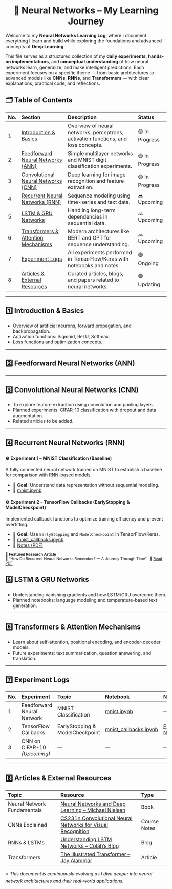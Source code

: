 <div align="center">
  
# 🧠 Neural Networks – My Learning Journey

</div>

Welcome to my **Neural Networks Learning Log**, where I document everything I learn and build while exploring the foundations and advanced concepts of **Deep Learning**.  

This file serves as a structured collection of my **daily experiments**, **hands-on implementations**, and **conceptual understanding** of how neural networks learn, generalize, and make intelligent predictions. Each experiment focuses on a specific theme — from basic architectures to advanced models like **CNNs**, **RNNs**, and **Transformers** — with clear explanations, practical code, and reflections.



## 🗂️ Table of Contents

| No. | Section | Description | Status |
|:----|:--------|:-------------|:--------|
| 1 | [Introduction & Basics](#1--introduction--basics) | Overview of neural networks, perceptrons, activation functions, and loss concepts. | 🟡 In Progress |
| 2 | [Feedforward Neural Networks (ANN)](#2--feedforward-neural-networks-ann) | Simple multilayer networks and MNIST digit classification experiments. | 🟡 In Progress|
| 3 | [Convolutional Neural Networks (CNN)](#3--convolutional-neural-networks-cnn) | Deep learning for image recognition and feature extraction. | 🟡 In Progress |
| 4 | [Recurrent Neural Networks (RNN)](#4--recurrent-neural-networks-rnn) | Sequence modeling using time-series and text data. | 🔜 Upcoming |
| 5 | [LSTM & GRU Networks](#5--lstm--gru-networks) | Handling long-term dependencies in sequential data. | 🔜 Upcoming |
| 6 | [Transformers & Attention Mechanisms](#6--transformers--attention-mechanisms) | Modern architectures like BERT and GPT for sequence understanding. | 🔜 Upcoming |
| 7 | [Experiment Logs](#7--experiment-logs) | All experiments performed in TensorFlow/Keras with notebooks and notes. | 🟢 Ongoing |
| 8 | [Articles & External Resources](#8--articles--external-resources) | Curated articles, blogs, and papers related to neural networks. | 🟢 Updating |

---

## 1️⃣ Introduction & Basics
- Overview of artificial neurons, forward propagation, and backpropagation.
- Activation functions: Sigmoid, ReLU, Softmax.
- Loss functions and optimization concepts.

---

## 2️⃣ Feedforward Neural Networks (ANN)


---

## 3️⃣ Convolutional Neural Networks (CNN)
- To explore feature extraction using convolution and pooling layers.
- Planned experiments: CIFAR-10 classification with dropout and data augmentation.
- Related articles to be added.

---


## 4️⃣ Recurrent Neural Networks (RNN)
#### ⚙️ **Experiment 1 – MNIST Classification (Baseline)**  
A fully connected neural network trained on MNIST to establish a baseline for comparison with RNN-based models.  
- 🎯 **Goal:** Understand data representation without sequential modeling.  
- 📓 [mnist.ipynb](mnist.ipynb)


#### ⚙️ **Experiment 2 – TensorFlow Callbacks (EarlyStopping & ModelCheckpoint)**  
Implemented callback functions to optimize training efficiency and prevent overfitting.  
- 🎯 **Goal:** Use `EarlyStopping` and `ModelCheckpoint` in TensorFlow/Keras.  
- 📓 [mnist_callbacks.ipynb](Experiments/mnist_callbacks.ipynb)  
- 📘 [Notes (PDF)](TensorFlow_Callbacks.pdf.pdf)

<small>

📄 **Featured Research Article**  
🧾 “How Do Recurrent Neural Networks Remember? — A Journey Through Time” &nbsp; 📘 [Read PDF](How_Do_Recurrent_Neural_Networks_Remember.pdf)
</small>

## 5️⃣ LSTM & GRU Networks
- Understanding vanishing gradients and how LSTM/GRU overcome them.
- Planned notebooks: language modeling and temperature-based text generation.

---

## 6️⃣ Transformers & Attention Mechanisms
- Learn about self-attention, positional encoding, and encoder-decoder models.
- Future experiments: text summarization, question answering, and translation.

---

## 7️⃣ Experiment Logs
| No. | Experiment | Topic | Notebook | Notes |
|:----|:------------|:------|:----------|:------|
| 1 | Feedforward Neural Network | MNIST Classification | [mnist.ipynb](Notebooks/mnist.ipynb) | — |
| 2 | TensorFlow Callbacks | EarlyStopping & ModelCheckpoint | [mnist_callbacks.ipynb](Notebooks/mnist_callbacks.ipynb) | [PDF Notes](Docs/TensorFlow_Callbacks.pdf) |
| 3 | CNN on CIFAR-10 *(Upcoming)* | — | — | — |

---

## 8️⃣ Articles & External Resources
| Topic | Resource | Type |
|:------|:----------|:------|
| Neural Network Fundamentals | [Neural Networks and Deep Learning – Michael Nielsen](http://neuralnetworksanddeeplearning.com/) | Book |
| CNNs Explained | [CS231n Convolutional Neural Networks for Visual Recognition](https://cs231n.github.io/convolutional-networks/) | Course Notes |
| RNNs & LSTMs | [Understanding LSTM Networks – Colah’s Blog](https://colah.github.io/posts/2015-08-Understanding-LSTMs/) | Blog |
| Transformers | [The Illustrated Transformer – Jay Alammar](https://jalammar.github.io/illustrated-transformer/) | Article |


⭐ *This document is continuously evolving as I dive deeper into neural network architectures and their real-world applications.*
